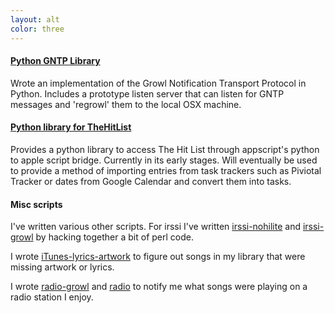 ```yaml
---
layout: alt
color: three
---
```

#### [Python GNTP Library](http://github.com/kfdm/gntp)
Wrote an implementation of the Growl Notification Transport Protocol in Python.  Includes a prototype listen server that can listen for GNTP messages and 'regrowl' them to the local OSX machine.

#### [Python library for TheHitList](http://github.com/kfdm/thehitlist)
Provides a python library to access The Hit List through appscript's python to apple script bridge.  Currently in its early stages.  Will eventually be used to provide a method of importing entries from task trackers such as Piviotal Tracker or dates from Google Calendar and convert them into tasks.

#### Misc scripts
I've written various other scripts.  For irssi I've written [irssi-nohilite](http://github.com/kfdm/irssi-nohilight) and
[irssi-growl](http://github.com/kfdm/irssi-growl) by hacking together a bit of perl code.

I wrote [iTunes-lyrics-artwork](http://github.com/kfdm/itunes-lyrics-artwork) to figure out songs in my library that were missing
artwork or lyrics.

I wrote [radio-growl](http://github.com/kfdm/radio-growl) and [radio](http://github.com/kfdm/radio) 
to notify me what songs were playing on a radio station I enjoy.
